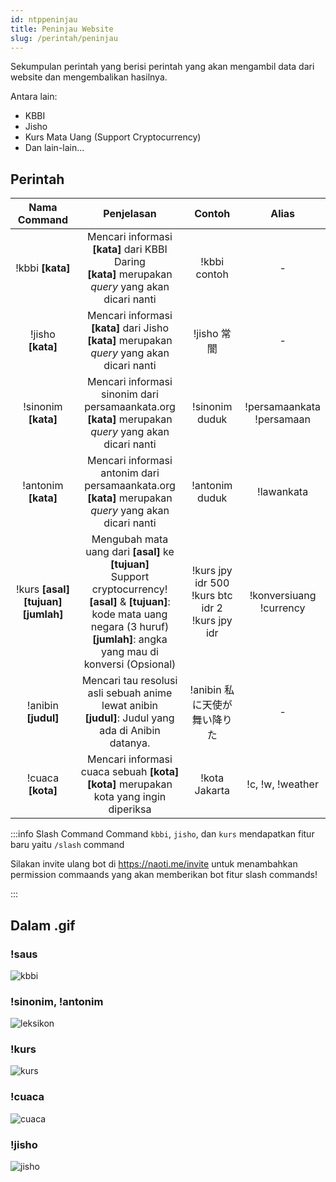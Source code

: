 ```yaml
---
id: ntppeninjau
title: Peninjau Website
slug: /perintah/peninjau
---
```


Sekumpulan perintah yang berisi perintah yang akan mengambil data dari website dan mengembalikan hasilnya.

Antara lain:
- KBBI
- Jisho
- Kurs Mata Uang (Support Cryptocurrency)
- Dan lain-lain...

## Perintah

| Nama Command | Penjelasan |  Contoh  | Alias |
|:------------:|:----------:|:--------:|:-----:|
| !kbbi **[kata]** | Mencari informasi **[kata]** dari KBBI Daring<br />**[kata]** merupakan *query* yang akan dicari nanti | !kbbi contoh | - |
| !jisho **[kata]** | Mencari informasi **[kata]** dari Jisho<br />**[kata]** merupakan *query* yang akan dicari nanti | !jisho 常闇 | - |
| !sinonim **[kata]** | Mencari informasi sinonim dari persamaankata.org<br />**[kata]** merupakan *query* yang akan dicari nanti | !sinonim duduk | !persamaankata<br />!persamaan |
| !antonim **[kata]** | Mencari informasi antonim dari persamaankata.org<br />**[kata]** merupakan *query* yang akan dicari nanti | !antonim duduk | !lawankata |
| !kurs **[asal]** **[tujuan]** **[jumlah]** | Mengubah mata uang dari **[asal]** ke **[tujuan]**<br />Support cryptocurrency!<br />**[asal]** & **[tujuan]**: kode mata uang negara (3 huruf)<br />**[jumlah]**: angka yang mau di konversi (Opsional) | !kurs jpy idr 500<br />!kurs btc idr 2<br />!kurs jpy idr | !konversiuang<br />!currency |
| !anibin **[judul]** | Mencari tau resolusi asli sebuah anime lewat anibin<br />**[judul]**: Judul yang ada di Anibin datanya. | !anibin 私に天使が舞い降りた | - |
| !cuaca **[kota]** | Mencari informasi cuaca sebuah **[kota]**<br />**[kota]** merupakan kota yang ingin diperiksa | !kota Jakarta | !c, !w, !weather |

:::info Slash Command
Command `kbbi`, `jisho`, dan `kurs` mendapatkan fitur baru yaitu `/slash` command

Silakan invite ulang bot di https://naoti.me/invite untuk menambahkan permission commaands yang akan memberikan bot fitur slash commands!

:::

## Dalam .gif

### !saus
![kbbi](https://p.ihateani.me/mbjjfjrx.gif)

### !sinonim, !antonim
![leksikon](https://p.ihateani.me/qhbjvyau.gif)

### !kurs
![kurs](https://p.ihateani.me/beywczzt.gif)

### !cuaca
![cuaca](https://p.ihateani.me/yocbgbkw.gif)

### !jisho
![jisho](https://p.ihateani.me/hgbubasd.gif)